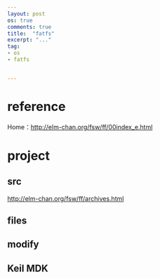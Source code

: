 ```yaml
---
layout: post
os: true
comments: true
title:  "fatfs"
excerpt: "..."
tag:
- os
- fatfs


---
```




# reference

Home：http://elm-chan.org/fsw/ff/00index_e.html



# project

## src

http://elm-chan.org/fsw/ff/archives.html



## files



## modify



## Keil MDK